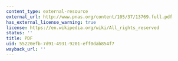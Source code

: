 ```yaml
---
content_type: external-resource
external_url: http://www.pnas.org/content/105/37/13769.full.pdf
has_external_license_warning: true
license: https://en.wikipedia.org/wiki/All_rights_reserved
status: ''
title: PDF
uid: 55220efb-7d91-4931-9201-eff0dab854f7
wayback_url: ''
---
```

